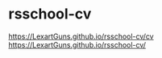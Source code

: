 # rsschool-cv
https://LexartGuns.github.io/rsschool-cv/cv
https://LexartGuns.github.io/rsschool-cv/
